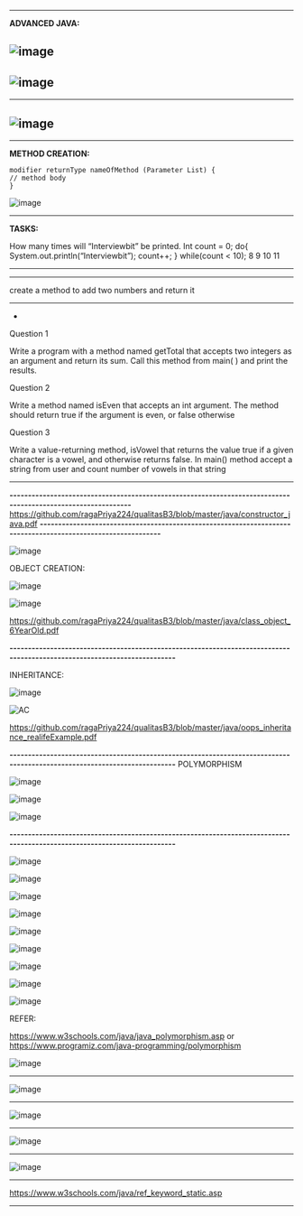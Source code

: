 

-------------------------------
 **ADVANCED JAVA:**
 
 ![image](https://user-images.githubusercontent.com/90038032/210636018-ecb250ab-60fd-4c74-ad81-413ded4c8915.png)
 ---------------------------------------------------------------------------------------------------------------
 
![image](https://user-images.githubusercontent.com/90038032/210636087-cb78aad1-2ce7-4590-bc49-84c0cd41112a.png)
 ---------------------------------------------------------------------------------------------------------------
 ---------------------------------------------------------------------------------------------------------------
![image](https://user-images.githubusercontent.com/90038032/210636054-8827e5a8-641e-4496-88c7-fe13aa3cd8d9.png)
 ---------------------------------------------------------------------------------------------------------------
 ---------------------------------------------------------------------------------------------------------------


**METHOD CREATION:**

    modifier returnType nameOfMethod (Parameter List) {
    // method body
    }
    
   ![image](https://user-images.githubusercontent.com/90038032/210636332-00b490a7-3c7b-4188-a9e9-bcf31a952104.png)

----------------------------------------------------------------------------------------------------------------------



**TASKS:**
   
   How many times will “Interviewbit” be printed.
Int count = 0;
do{
  System.out.println(“Interviewbit”);
  count++;
} while(count < 10);
8
9
10
11

---------------------

-------------------------------------------
create a method to add two numbers and return it 

---------------------------------------------
-
Question 1

Write a program with a method named getTotal that accepts two integers as an argument and return its sum. Call this method from main( ) and print the results.

Question 2

Write a method named isEven that accepts an int argument. The method should return true if the argument is even, or false otherwise

Question 3

Write a value-returning method, isVowel that returns the value true if a given character is a vowel, and otherwise returns false. In main() method accept a string from user and count number of vowels in that string

-------------------------------------------------------------------------------------------------------------------

**-------------------------------------------------------------------------------------------------------------**
https://github.com/ragaPriya224/qualitasB3/blob/master/java/constructor_java.pdf
**-------------------------------------------------------------------------------------------------------------**

![image](https://user-images.githubusercontent.com/90038032/211867484-2f442a87-8be9-4f5f-8178-79a558c3adbf.png)

OBJECT CREATION:

 ![image](https://user-images.githubusercontent.com/90038032/211867175-f55c6ecd-9663-440a-83fb-02272b9c3b36.png)
 
 ![image](https://user-images.githubusercontent.com/90038032/211867577-1b4e4520-9254-44a7-944c-d38df2c611e4.png)

https://github.com/ragaPriya224/qualitasB3/blob/master/java/class_object_6YearOld.pdf

**-------------------------------------------------------------------------------------------------------------------------**

INHERITANCE:

![image](https://user-images.githubusercontent.com/90038032/211867026-8f5f5c29-8311-408e-8b89-539be09bb646.png)

![AC](https://user-images.githubusercontent.com/90038032/211872972-e0b52711-eb9e-41a9-b178-8ccd700dea9c.jpg)

https://github.com/ragaPriya224/qualitasB3/blob/master/java/oops_inheritance_realifeExample.pdf



**-------------------------------------------------------------------------------------------------------------------------**
POLYMORPHISM


![image](https://user-images.githubusercontent.com/90038032/211873978-c698f564-9a77-485e-98bd-d94a410db2b2.png)


![image](https://user-images.githubusercontent.com/90038032/211873855-b039989f-ea76-43b5-b7fe-b29d81d69a07.png)


![image](https://user-images.githubusercontent.com/90038032/211873336-fbe375f7-005d-4960-b7d4-b15605f8525c.png)

**-------------------------------------------------------------------------------------------------------------------------**

![image](https://user-images.githubusercontent.com/90038032/212374830-75616a6f-d6e7-4ea9-9f46-8c79d0068f8a.png)

![image](https://user-images.githubusercontent.com/90038032/212374899-4a231964-3497-46f1-b3b6-4c3509bf2599.png)

![image](https://user-images.githubusercontent.com/90038032/212374954-0bfe4204-40c6-4085-b248-e95ea3a91a5c.png)

![image](https://user-images.githubusercontent.com/90038032/212375026-f6de7700-54d1-474a-a108-98ca2e4bb19e.png)

![image](https://user-images.githubusercontent.com/90038032/212375078-3ac9a007-9f9d-4b7d-9d2a-1111c490d04d.png)

![image](https://user-images.githubusercontent.com/90038032/212375141-8ebbedb4-70a1-4325-93bd-0426549b1849.png)

![image](https://user-images.githubusercontent.com/90038032/212375171-ed7b40b8-7dd0-4783-a6e5-50853df88aae.png)

![image](https://user-images.githubusercontent.com/90038032/212375228-4350c67e-485c-499e-95b3-788ac29f4369.png)

![image](https://user-images.githubusercontent.com/90038032/212375317-8307bbc0-d893-42c7-ba45-1c607e5c8504.png)

REFER:

https://www.w3schools.com/java/java_polymorphism.asp or https://www.programiz.com/java-programming/polymorphism


![image](https://user-images.githubusercontent.com/90038032/213238935-2b4a660c-0660-4b0f-8fbd-a34d9ceda9b0.png)

-------------------------------------------------------------------------------------------------------------
![image](https://user-images.githubusercontent.com/90038032/213239308-66e5b3e5-f30c-482e-a4b0-1d13e0534ae5.png)

-------------------------------------------------------------------------------------------------------------
![image](https://user-images.githubusercontent.com/90038032/213239720-90b62cd9-3ffd-4acc-8617-35b492c3e760.png)

-------------------------------------------------------------------------------------------------------------
![image](https://user-images.githubusercontent.com/90038032/213240198-03c2c9e2-4a92-4239-ab34-08312e9a655a.png)

-------------------------------------------------------------------------------------------------------------
![image](https://user-images.githubusercontent.com/90038032/213240373-456c195a-e9aa-431e-bb3b-6ca1a68272ad.png)

---------------------------------------------------------------------------------------------------------------
https://www.w3schools.com/java/ref_keyword_static.asp

---------------------------------------------------------------------------------------------------------------












